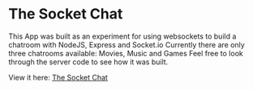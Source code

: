 # The Socket Chat

This App was built as an experiment for using websockets to build a chatroom with NodeJS, Express and Socket.io
Currently there are only three chatrooms available:
Movies, Music and Games
Feel free to look through the server code to see how it was built.

View it here: [The Socket Chat](https://thesocketchat.herokuapp.com)